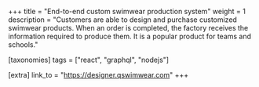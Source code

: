 +++
title = "End-to-end custom swimwear production system"
weight = 1
description = "Customers are able to design and purchase customized swimwear products. When an order is completed, the factory receives the information required to produce them. It is a popular product for teams and schools."

[taxonomies]
tags = ["react", "graphql", "nodejs"]

[extra]
link_to = "https://designer.qswimwear.com"
+++